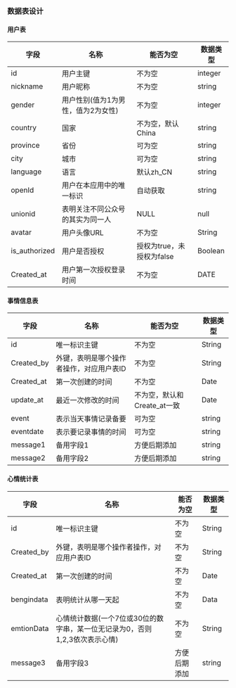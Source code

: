 ### 数据表设计
#### 用户表

| 字段 | 名称 | 能否为空 | 数据类型 |
| --- | --- | --- | --- |
|id|用户主键|	不为空	|integer|
|nickname	|用户昵称	|不为空	|string|
|gender	|用户性别(值为1为男性，值为2为女性)	|不为空	|integer|
|country	|国家	|不为空，默认China	|string|
|province|	省份	|可为空	|string|
|city|	城市|	可为空|	string|
|language|	语言|	默认zh_CN	|string|
|openId|	用户在本应用中的唯一标识| 自动获取	|string|
|unionid|	表明关注不同公众号的其实为同一人	|NULL	|null|
|avatar|	用户头像URL	|不为空	|String|
|is_authorized|	用户是否授权|	授权为true，未授权为false	|Boolean|
|Created_at|	用户第一次授权登录时间	|不为空|	DATE|





















#### 事情信息表

| 字段 | 名称 | 能否为空 | 数据类型 |
| --- | --- | --- | --- |
|id	|唯一标识主键	|不为空|	String|
|Created_by	|外键，表明是哪个操作者操作，对应用户表ID	|不为空	|String|
|Created_at	|第一次创建的时间	|不为空	|Date|
|update_at	|最近一次修改的时间|	不为空，默认和Create_at一致	|Date	|
|event	|表示当天事情记录备要	|可为空|	string|
|eventdate	|表示要记录事情的时间|	可为空	|string|
|message1	|备用字段1	|方便后期添加	|string|
|message2	|备用字段2	|方便后期添加	|string|

#### 心情统计表

| 字段 | 名称 | 能否为空 | 数据类型 |
| --- | --- | --- | --- |
|id	|唯一标识主键	|不为空|	String|
|Created_by	|外键，表明是哪个操作者操作，对应用户表ID	|不为空	|String|
|Created_at	|第一次创建的时间	|不为空	|Date|
|bengindata	|表明统计从哪一天起	|不为空	|Data|
|emtionData	|心情统计数据(一个7位或30位的数字串，某一位无记录为0，否则1,2,3依次表示心情)|	不为空|String	|
|message3	|备用字段3	|方便后期添加	|string|
